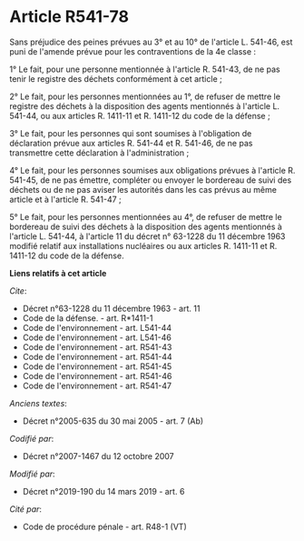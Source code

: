 # Article R541-78

Sans préjudice des peines prévues au 3° et au 10° de l'article L. 541-46, est puni de l'amende prévue pour les contraventions
de la 4e classe :

1° Le fait, pour une personne mentionnée à l'article R. 541-43, de ne pas tenir le registre des déchets conformément à cet
article ;

2° Le fait, pour les personnes mentionnées au 1°, de refuser de mettre le registre des déchets à la disposition des agents
mentionnés à l'article L. 541-44, ou aux articles R. 1411-11 et R. 1411-12 du code de la défense ;

3° Le fait, pour les personnes qui sont soumises à l'obligation de déclaration prévue aux articles R. 541-44 et R. 541-46, de
ne pas transmettre cette déclaration à l'administration ;

4° Le fait, pour les personnes soumises aux obligations prévues à l'article R. 541-45, de ne pas émettre, compléter ou
envoyer le bordereau de suivi des déchets ou de ne pas aviser les autorités dans les cas prévus au même article et à
l'article R. 541-47 ;

5° Le fait, pour les personnes mentionnées au 4°, de refuser de mettre le bordereau de suivi des déchets à la disposition des
agents mentionnés à l'article L. 541-44, à l'article 11 du décret n° 63-1228 du 11 décembre 1963 modifié relatif aux
installations nucléaires ou aux articles R. 1411-11 et R. 1411-12 du code de la défense.

**Liens relatifs à cet article**

_Cite_:

  - Décret n°63-1228 du 11 décembre 1963 - art. 11
  - Code de la défense. - art. R*1411-1
  - Code de l'environnement - art. L541-44
  - Code de l'environnement - art. L541-46
  - Code de l'environnement - art. R541-43
  - Code de l'environnement - art. R541-44
  - Code de l'environnement - art. R541-45
  - Code de l'environnement - art. R541-46
  - Code de l'environnement - art. R541-47

_Anciens textes_:

  - Décret n°2005-635 du 30 mai 2005 - art. 7 (Ab)

_Codifié par_:

  - Décret n°2007-1467 du 12 octobre 2007

_Modifié par_:

  - Décret n°2019-190 du 14 mars 2019 - art. 6

_Cité par_:

  - Code de procédure pénale - art. R48-1 (VT)
